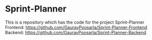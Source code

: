 # Sprint-Planner
This is a repository which has the code for the project Sprint-Planner
Frontend: https://github.com/GauravPoosarla/Sprint-Planner-Frontend
Backend: https://github.com/GauravPoosarla/Sprint-Planner-Backend

